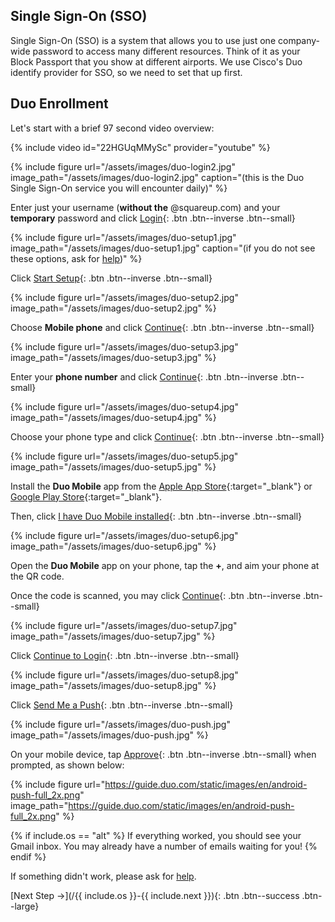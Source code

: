 <a name="duo"></a>
## Single Sign-On (SSO)

Single Sign-On (SSO) is a system that allows you to use just one company-wide password to access many different resources. Think of it as your Block Passport that you show at different airports. We use Cisco's Duo identify provider for SSO, so we need to set that up first.

## Duo Enrollment

Let's start with a brief 97 second video overview:

{% include video id="22HGUqMMySc" provider="youtube" %}

<a name="login"></a>
{% include figure url="/assets/images/duo-login2.jpg" image_path="/assets/images/duo-login2.jpg" caption="(this is the Duo Single Sign-On service you will encounter daily)" %}

Enter just your username (**without the** @squareup.com) and your __temporary__ password and click [Login](#setup1){: .btn .btn--inverse .btn--small}

<a name="setup1"></a>
{% include figure url="/assets/images/duo-setup1.jpg" image_path="/assets/images/duo-setup1.jpg" caption="(if you do not see these options, ask for [help](/help))" %}

Click [Start Setup](#setup2){: .btn .btn--inverse .btn--small}

<a name="setup2"></a>
{% include figure url="/assets/images/duo-setup2.jpg" image_path="/assets/images/duo-setup2.jpg" %}

Choose **Mobile phone** and click [Continue](#setup3){: .btn .btn--inverse .btn--small}

<a name="setup3"></a>
{% include figure url="/assets/images/duo-setup3.jpg" image_path="/assets/images/duo-setup3.jpg" %}

Enter your **phone number** and click [Continue](#setup4){: .btn .btn--inverse .btn--small}

<a name="setup4"></a>
{% include figure url="/assets/images/duo-setup4.jpg" image_path="/assets/images/duo-setup4.jpg" %}

Choose your phone type and click [Continue](#setup5){: .btn .btn--inverse .btn--small}

<a name="setup5"></a>
{% include figure url="/assets/images/duo-setup5.jpg" image_path="/assets/images/duo-setup5.jpg" %}

Install the __Duo Mobile__ app from the [Apple App Store](https://apps.apple.com/us/app/duo-mobile/id422663827){:target="_blank"} or [Google Play Store](https://play.google.com/store/apps/details?id=com.duosecurity.duomobile){:target="_blank"}.

Then, click [I have Duo Mobile installed](#setup6){: .btn .btn--inverse .btn--small}

<a name="setup6"></a>
{% include figure url="/assets/images/duo-setup6.jpg" image_path="/assets/images/duo-setup6.jpg" %}

Open the __Duo Mobile__ app on your phone, tap the __+__, and aim your phone at the QR code. 

Once the code is scanned, you may click [Continue](#setup7){: .btn .btn--inverse .btn--small}

<a name="setup7"></a>
{% include figure url="/assets/images/duo-setup7.jpg" image_path="/assets/images/duo-setup7.jpg" %}

Click [Continue to Login](#setup8){: .btn .btn--inverse .btn--small}

<a name="setup8"></a>
{% include figure url="/assets/images/duo-setup8.jpg" image_path="/assets/images/duo-setup8.jpg" %}

Click [Send Me a Push](#push){: .btn .btn--inverse .btn--small}

<a name="push"></a>
{% include figure url="/assets/images/duo-push.jpg" image_path="/assets/images/duo-push.jpg" %}

On your mobile device, tap [Approve](#approve){: .btn .btn--inverse .btn--small} when prompted, as shown below:

<a name="approve"></a>
{% include figure url="https://guide.duo.com/static/images/en/android-push-full_2x.png" image_path="https://guide.duo.com/static/images/en/android-push-full_2x.png" %}

{% if include.os == "alt" %}
If everything worked, you should see your Gmail inbox. You may already have a number of emails waiting for you!
{% endif %}

If something didn't work, please ask for [help](/help). 

[Next Step &rarr;](/{{ include.os }}-{{ include.next }}){: .btn .btn--success .btn--large}

